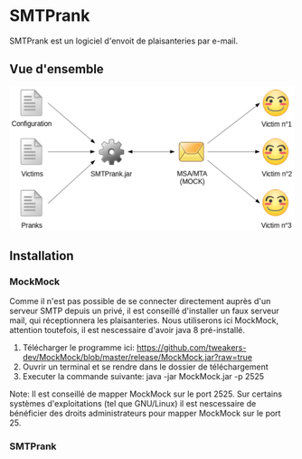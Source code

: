 # SMTPrank
SMTPrank est un logiciel d'envoit de plaisanteries par e-mail.  

## Vue d'ensemble
![Vue d'ensemble](https://github.com/crabone/Teaching-HEIGVD-RES-2016-Labo-SMTP/blob/master/figures/abstract.png)

## Installation
### MockMock
Comme il n'est pas possible de se connecter directement auprès d'un serveur SMTP depuis un privé, il est conseillé d'installer un faux serveur mail, qui réceptionnera les plaisanteries. Nous utiliserons ici MockMock, attention toutefois, il est nescessaire d'avoir java 8 pré-installé.

1. Télécharger le programme ici: https://github.com/tweakers-dev/MockMock/blob/master/release/MockMock.jar?raw=true
2. Ouvrir un terminal et se rendre dans le dossier de téléchargement
3. Executer la commande suivante: java -jar MockMock.jar -p 2525

Note: Il est conseillé de mapper MockMock sur le port 2525. Sur certains systèmes d'exploitations (tel que GNU/Linux) il est nescessaire de bénéficier des droits administrateurs pour mapper MockMock sur le port 25.

### SMTPrank

